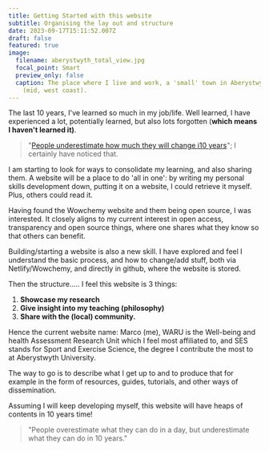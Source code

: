 ```yaml
---
title: Getting Started with this website
subtitle: Organising the lay out and structure
date: 2023-09-17T15:11:52.007Z
draft: false
featured: true
image:
  filename: aberystwyth_total_view.jpg
  focal_point: Smart
  preview_only: false
  caption: The place where I live and work, a 'small' town in Aberystwyth, Wales
    (mid, west coast).
---
```

T﻿he last 10 years, I've learned so much in my job/life. Well learned, I have experienced a lot, potentially learned, but also lots forgotten (**which means I haven't learned it)**. 

> "﻿[P﻿eople underestimate how much they will change i10 years](https://www.ted.com/talks/dan_gilbert_the_psychology_of_your_future_self)"; I certainly have noticed that.

I﻿ am starting to look for ways to consolidate my learning, and also sharing them. A website will be a place to do 'all in one': by writing my personal skills development down, putting it on a website, I could retrieve it myself. Plus, others could read it.

Having found the Wowchemy website and them being open source, I was interested.  It closely aligns to my current interest in open access, transparency and open source things, where one shares what they know so that others can benefit. 

Building/starting a website is also a new skill. I have explored and feel I understand the basic process, and how to change/add stuff, both via Netlify/Wowchemy, and directly in github, where the website is stored.  

Then the structure..... I feel this website is 3 things:

1. **Showcase my research**
2. **Give insight into my teaching (philosophy)**
3. **S﻿hare with the (local) community.**

H﻿ence the current website name: Marco (me), WARU is the Well-being and health Assessment Research Unit which I feel most affiliated to, and SES stands for Sport and Exercise Science, the degree I contribute the most to at Aberystwyth University. 

T﻿he way to go is to describe what I get up to and to produce that for example in the form of resources, guides, tutorials, and other ways of dissemination.

A﻿ssuming I will keep developing myself, this website will have heaps of contents in 10 years time!



> "﻿People overestimate what they can do in a day, but underestimate what they can do in 10 years."